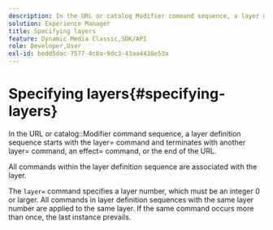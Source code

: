 ```yaml
---
description: In the URL or catalog Modifier command sequence, a layer definition sequence starts with the layer= command and terminates with another layer= command, an effect= command, or the end of the URL.
solution: Experience Manager
title: Specifying layers
feature: Dynamic Media Classic,SDK/API
role: Developer,User
exl-id: bedd5dac-7577-4c8a-9dc3-43aa4438e53a
---
```

# Specifying layers{#specifying-layers}

In the URL or catalog::Modifier command sequence, a layer definition sequence starts with the layer= command and terminates with another layer= command, an effect= command, or the end of the URL.

All commands within the layer definition sequence are associated with the layer.

The `layer=` command specifies a layer number, which must be an integer 0 or larger. All commands in layer definition sequences with the same layer number are applied to the same layer. If the same command occurs more than once, the last instance prevails.
